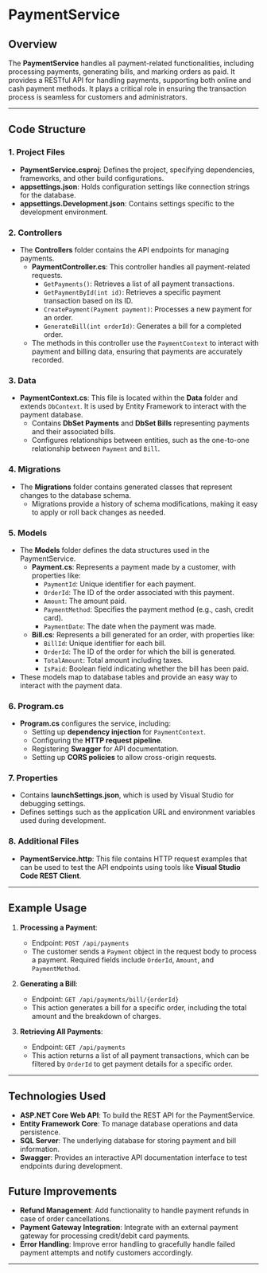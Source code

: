 # PaymentService

## Overview
The **PaymentService** handles all payment-related functionalities, including processing payments, generating bills, and marking orders as paid. It provides a RESTful API for handling payments, supporting both online and cash payment methods. It plays a critical role in ensuring the transaction process is seamless for customers and administrators.

---

## Code Structure

### 1. Project Files
- **PaymentService.csproj**: Defines the project, specifying dependencies, frameworks, and other build configurations.
- **appsettings.json**: Holds configuration settings like connection strings for the database.
- **appsettings.Development.json**: Contains settings specific to the development environment.

### 2. Controllers
- The **Controllers** folder contains the API endpoints for managing payments.
  - **PaymentController.cs**: This controller handles all payment-related requests.
    - `GetPayments()`: Retrieves a list of all payment transactions.
    - `GetPaymentById(int id)`: Retrieves a specific payment transaction based on its ID.
    - `CreatePayment(Payment payment)`: Processes a new payment for an order.
    - `GenerateBill(int orderId)`: Generates a bill for a completed order.
  - The methods in this controller use the `PaymentContext` to interact with payment and billing data, ensuring that payments are accurately recorded.

### 3. Data
- **PaymentContext.cs**: This file is located within the **Data** folder and extends `DbContext`. It is used by Entity Framework to interact with the payment database.
  - Contains **DbSet<Payment> Payments** and **DbSet<Bill> Bills** representing payments and their associated bills.
  - Configures relationships between entities, such as the one-to-one relationship between `Payment` and `Bill`.

### 4. Migrations
- The **Migrations** folder contains generated classes that represent changes to the database schema.
  - Migrations provide a history of schema modifications, making it easy to apply or roll back changes as needed.

### 5. Models
- The **Models** folder defines the data structures used in the PaymentService.
  - **Payment.cs**: Represents a payment made by a customer, with properties like:
    - `PaymentId`: Unique identifier for each payment.
    - `OrderId`: The ID of the order associated with this payment.
    - `Amount`: The amount paid.
    - `PaymentMethod`: Specifies the payment method (e.g., cash, credit card).
    - `PaymentDate`: The date when the payment was made.
  - **Bill.cs**: Represents a bill generated for an order, with properties like:
    - `BillId`: Unique identifier for each bill.
    - `OrderId`: The ID of the order for which the bill is generated.
    - `TotalAmount`: Total amount including taxes.
    - `IsPaid`: Boolean field indicating whether the bill has been paid.
- These models map to database tables and provide an easy way to interact with the payment data.

### 6. Program.cs
- **Program.cs** configures the service, including:
  - Setting up **dependency injection** for `PaymentContext`.
  - Configuring the **HTTP request pipeline**.
  - Registering **Swagger** for API documentation.
  - Setting up **CORS policies** to allow cross-origin requests.

### 7. Properties
- Contains **launchSettings.json**, which is used by Visual Studio for debugging settings.
- Defines settings such as the application URL and environment variables used during development.

### 8. Additional Files
- **PaymentService.http**: This file contains HTTP request examples that can be used to test the API endpoints using tools like **Visual Studio Code REST Client**.

---

## Example Usage
1. **Processing a Payment**:
   - Endpoint: `POST /api/payments`
   - The customer sends a `Payment` object in the request body to process a payment. Required fields include `OrderId`, `Amount`, and `PaymentMethod`.

2. **Generating a Bill**:
   - Endpoint: `GET /api/payments/bill/{orderId}`
   - This action generates a bill for a specific order, including the total amount and the breakdown of charges.

3. **Retrieving All Payments**:
   - Endpoint: `GET /api/payments`
   - This action returns a list of all payment transactions, which can be filtered by `OrderId` to get payment details for a specific order.

---

## Technologies Used
- **ASP.NET Core Web API**: To build the REST API for the PaymentService.
- **Entity Framework Core**: To manage database operations and data persistence.
- **SQL Server**: The underlying database for storing payment and bill information.
- **Swagger**: Provides an interactive API documentation interface to test endpoints during development.

## Future Improvements
- **Refund Management**: Add functionality to handle payment refunds in case of order cancellations.
- **Payment Gateway Integration**: Integrate with an external payment gateway for processing credit/debit card payments.
- **Error Handling**: Improve error handling to gracefully handle failed payment attempts and notify customers accordingly.

---